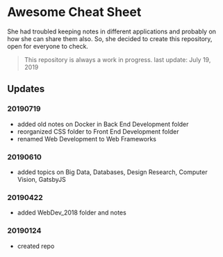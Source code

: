# Awesome Cheat Sheet

She had troubled keeping notes in different applications and probably on how she can share them also. So, she decided to create this repository, open for everyone to check.

> This repository is always a work in progress.
> last update: July 19, 2019

## Updates

### 20190719

- added old notes on Docker in Back End Development folder
- reorganized CSS folder to Front End Development folder
- renamed Web Development to Web Frameworks

### 20190610

- added topics on Big Data, Databases, Design Research, Computer Vision, GatsbyJS

### 20190422

- added WebDev_2018 folder and notes

### 20190124

- created repo
